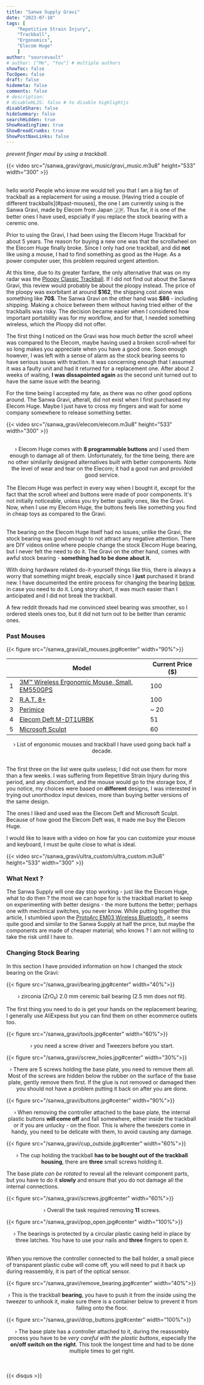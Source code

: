 ```yaml
---
title: "Sanwa Supply Gravi"
date: "2023-07-10"
tags: [
    "Repetitive Strain Injury",
    "Trackball",
    "Ergonomics",
    "Elecom Huge"
    ]
author: "sourcevault"
# author: ["Me", "You"] # multiple authors
showToc: false
TocOpen: false
draft: false
hidemeta: false
comments: false
# description:
# disableHLJS: false # to disable highlightjs
disableShare: false
hideSummary: false
searchHidden: true
ShowReadingTime: true
ShowBreadCrumbs: true
ShowPostNavLinks: false
---
```


*prevent finger maul by using a trackball.*

{{< video src="/sanwa_gravi/gravi_music/gravi_music.m3u8" height="533" width="300" >}}

<br>
hello world
People who know me would tell you that I am a big fan of trackball as a replacement for using a mouse. [Having tried a couple of different trackballs](#past-mouses), the one I am currently using is the Sanwa Gravi, made by Elecom from Japan 🇯🇵. Thus far, it is one of the better ones I have used, espcially if you replace the stock bearing with a ceremic one.

Prior to using the Gravi, I had been using the Elecom Huge Trackball for about 5 years. The reason for buying a new one was that the scrollwheel on the Elecom Huge finally broke. Since I only had one trackball, and did **not** like using a mouse, I had to find something  as good as the Huge. As a power computer user, this problem required urgent attention.

At this time, due to its greater fanfare, the only alternative that was on my radar was the [Ploopy Classic Trackball](https://ploopy.co/classic-trackball/). If I did not find out about the Sanwa Gravi, this review would probably be about the ploopy instead. The price of the ploopy was exorbitant at around **\$162**, the shipping cost alone was something like **70\$**. The Sanwa Gravi on the other hand was **$86** - including shipping. Making a choice between them without having tried either of the trackballs was risky. The decision became easier when I considered how important portability was for my workflow, and for that, I needed something wireless, which the Ploopy did not offer.

The first thing I noticed on the Gravi was how much *better* the scroll wheel was compared to the Elecom, maybe having used a broken scroll-wheel for so long makes you appreciate when you have a good one. Soon enough however, I was left with a sense of alarm as the stock bearing seems to have serious issues with traction. It was concerning enough that I assumed it was a faulty unit and had it returned for a replacement one. After about 2 weeks of waiting, **I was dissapointed again** as the second unit turned out to have the same issue with the bearing.

For the time being I accepted my fate, as there was no other good options around. The Sanwa Gravi, afterall, did not exist when I first purchased my Elecom Huge. Maybe I just have to cross my fingers and wait for some company somewhere to release something better.

{{< video src="/sanwa_gravi/elecom/elecom.m3u8" height="533" width="300" >}}

<br>
<center>
 › Elecom Huge comes with <b>8 programmable buttons</b> and I used them enough to damage all of them. Unfortunately, for the time being, there are no other similarily designed alternatives built with better components. Note the level of wear and tear on the Elecom; it had a good run and provided good service.
</center>
<br>
The Elecom Huge was perfect in every way when I bought it, except for the fact that the scroll wheel and buttons were made of poor components. It's not initially noticeable, unless you try better quality ones, like the Gravi. Now, when I use my Elecom Huge, the buttons feels like something you find in cheap toys as compared to the Gravi.
<br><br>

The bearing on the Elecom Huge itself had no issues; unlike the Gravi, the stock bearing was good enough to not attract any negative attention. There are DIY videos online where people change the stock Elecom Huge bearing, but I never felt the need to do it. The Gravi on the other hand, comes with awful 
stock bearing - **something had to be done about it.**

With doing hardware related do-it-yourself things like this, there is always a worry that something might break, espcially since I **just** purchased it brand new. I have documented the entire process for changing the bearing [below](#changing-stock-bearing), in case you need to do it. Long story short, it was much easier than I anticipated and I did not break the trackball.

A few reddit threads had me convinced steel bearing was smoother, so I ordered steels ones too, but it did not turn out to be better than ceramic ones.

### Past Mouses

{{< figure src="/sanwa_gravi/all_mouses.jpg#center" width="90%">}}


|             | Model                                                                                             | Current Price ($)           |
| ----------- | -----------                                                                                       | --------------------------- |
| 1           | [3M™ Wireless Ergonomic Mouse, Small, EM550GPS](https://www.3m.com/3M/en_US/p/d/cbgbjw011267/)    | 100                         |
| 2           | [R.A.T. 8+](https://www.madcatz.com/en/Product/Detail/rat8-plus)                                  | 100                         |
| 3           | [Perimice](https://perixx.com/collections/mice?page=2)                                            | ~ 20                        |
| 4           | [Elecom Deft M-DT1URBK](https://www.elecom.co.jp.e.gj.hp.transer.com/products/M-DT1URBK.html)     | 51                          |
| 5           | [Microsoft Sculpt](https://www.microsoft.com/en/accessories/products/mice/sculpt-ergonomic-mouse) | 60                          |
<center>
 › List of ergonomic mouses and trackball I have used going back half a decade.
</center>

<br>

The first three on the list were quite useless; I did not use them for more than a few weeks. I was suffering from Repetitive Strain Injury during this period, and any discomfort, and the mouse would go to the storage box, if you notice, my choices were based on **different** designs, I was interested in trying out unorthodox input devices, more than buying better versions of the same design. 

The ones I liked and used was the Elecom Deft and Microsoft Sculpt. Because of how good the Elecom Deft was, it made me buy the Elecom Huge.

I would like to leave with a video on how far you can customize your mouse and keyboard, I must be quite close to what is ideal.

{{< video src="/sanwa_gravi/ultra_custom/ultra_custom.m3u8" height="533" width="300" >}}

### What Next ?

The Sanwa Supply will one day stop working - just like the Elecom Huge, what to do then ? the most we can hope for is the trackball market to keep on experimenting with better designs - the more buttons the better; perhaps one with mechnical switches, you never know. While putting together this article, I stumbled upon the [ProtoArc EM03 Wireless Bluetooth ](https://www.protoarc.com/products/em03-trackball-mouse), it seems quite good and similar to the Sanwa Supply at half the price, but maybe the  components are made of cheaper material; who knows ? I am not willing to take the risk until I have to.

### Changing Stock Bearing

In this section I have provided information on how I changed the stock bearing on the Gravi:

{{< figure src="/sanwa_gravi/bearing.jpg#center" width="40%">}}

<center>
 › zirconia (ZrO₂) 2.0 mm ceremic ball bearing (2.5 mm does not fit).
</center>
<br>
The first thing you need to do is get your hands on the replacement bearing; I generally use AliExpess but you can find them on other ecommerce outlets too.

{{< figure src="/sanwa_gravi/tools.jpg#center" width="60%">}}

<center>
 › you need a screw driver and Tweezers before you start.
</center>

{{< figure src="/sanwa_gravi/screw_holes.jpg#center" width="30%">}}

<center>
 › There are 5 screws holding the base plate, you need to remove them all.
 Most of the screws are hidden below the rubber on the surface of the base plate, gently remove them first. If the glue is not removed or damaged then you should not have a problem putting it back on after you are done.

</center>

{{< figure src="/sanwa_gravi/buttons.jpg#center" width="90%">}}

<center>
 › When removing the controller attached to the base plate, the internal plastic buttons <b> will come off </b> and fall somewhere, either inside the trackball or if you are unlucky - on the floor. This is where the tweezers come in handy, you need to be delicate with them, to avoid causing any damage.
</center>

{{< figure src="/sanwa_gravi/cup_outside.jpg#center" width="60%">}}

<center>
 › The cup holding the trackball <b>has to be bought out of the trackball housing</b>, there are <b>three</b> small screws holding it.
</center>

The base plate <i>can be rotated</i> to reveal all the relevant component parts, but you have to do it <b>slowly</b> and ensure that you do not damage all the internal connections.

{{< figure src="/sanwa_gravi/screws.jpg#center" width="60%">}}
<center>
  › Overall the task required removing <b>11</b> screws.
</center>

{{< figure src="/sanwa_gravi/pop_open.jpg#center" width="100%">}}

<center>
  › The bearings is protected by a circular plastic casing held in place by three latches. You have to use your nails and <b>three</b> fingers to open it.
</center>

<br>

When you remove the controller connected to the ball holder, a small piece of transparent plastic cube will come off, you will need to put it back up during reassembly, it is part of the optical sensor.

{{< figure src="/sanwa_gravi/remove_bearing.jpg#center" width="40%">}}

<center>
  › This is the trackball <b>bearing</b>, you have to push it from the inside using the tweezer to unhook it, make sure there is a container below to prevent it from falling onto the floor.
</center>

{{< figure src="/sanwa_gravi/drop_buttons.jpg#center" width="100%">}}

<center>
  › The base plate has a controller attached to it, during the reasssmbly process you have to be <i>very careful with the plastic buttons</i>, especially the <b>on/off switch on the right</b>. This took the longest time and had to be done multiple times to get right.
</center>


<br>
<br>


{{< disqus >}}

